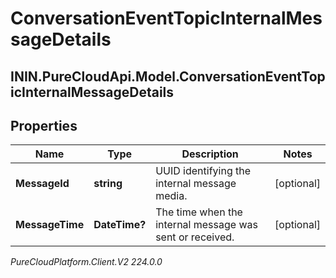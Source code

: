 # ConversationEventTopicInternalMessageDetails

## ININ.PureCloudApi.Model.ConversationEventTopicInternalMessageDetails

## Properties

|Name | Type | Description | Notes|
|------------ | ------------- | ------------- | -------------|
| **MessageId** | **string** | UUID identifying the internal message media. | [optional] |
| **MessageTime** | **DateTime?** | The time when the internal message was sent or received. | [optional] |



_PureCloudPlatform.Client.V2 224.0.0_
